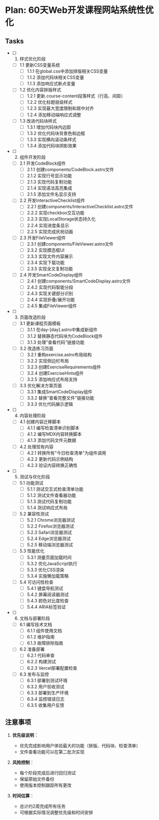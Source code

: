 # Plan: 60天Web开发课程网站系统性优化

## Tasks

- [ ] 1. 样式优化阶段
  - [ ] 1.1 更新CSS变量系统
    - [ ] 1.1.1 在global.css中添加排版相关CSS变量
    - [ ] 1.1.2 添加代码块相关CSS变量
    - [ ] 1.1.3 添加响应式断点变量
  - [ ] 1.2 优化内容排版样式
    - [ ] 1.2.1 更新.course-content段落样式（行高、间距）
    - [ ] 1.2.2 优化标题层级样式
    - [ ] 1.2.3 实现最大宽度限制和居中对齐
    - [ ] 1.2.4 添加移动端响应式调整
  - [ ] 1.3 改进代码块样式
    - [ ] 1.3.1 增加代码块内边距
    - [ ] 1.3.2 优化代码块背景色和边框
    - [ ] 1.3.3 实现横向滚动条样式
    - [ ] 1.3.4 添加代码块阴影效果

- [ ] 2. 组件开发阶段
  - [ ] 2.1 开发CodeBlock组件
    - [ ] 2.1.1 创建components/CodeBlock.astro文件
    - [ ] 2.1.2 实现行号显示功能
    - [ ] 2.1.3 实现代码复制功能
    - [ ] 2.1.4 实现语法高亮集成
    - [ ] 2.1.5 添加文件名显示支持
  - [ ] 2.2 开发InteractiveChecklist组件
    - [ ] 2.2.1 创建components/InteractiveChecklist.astro文件
    - [ ] 2.2.2 实现checkbox交互功能
    - [ ] 2.2.3 实现LocalStorage状态持久化
    - [ ] 2.2.4 实现进度条显示
    - [ ] 2.2.5 实现完成庆祝动画
  - [ ] 2.3 开发FileViewer组件
    - [ ] 2.3.1 创建components/FileViewer.astro文件
    - [ ] 2.3.2 实现模态框UI
    - [ ] 2.3.3 实现文件内容展示
    - [ ] 2.3.4 实现下载功能
    - [ ] 2.3.5 实现全文复制功能
  - [ ] 2.4 开发SmartCodeDisplay组件
    - [ ] 2.4.1 创建components/SmartCodeDisplay.astro文件
    - [ ] 2.4.2 实现代码智能分段
    - [ ] 2.4.3 实现关键部分识别
    - [ ] 2.4.4 实现折叠/展开功能
    - [ ] 2.4.5 集成FileViewer组件

- [ ] 3. 页面改造阶段
  - [ ] 3.1 更新课程页面模板
    - [ ] 3.1.1 在day-[day].astro中集成新组件
    - [ ] 3.1.2 替换静态代码块为CodeBlock组件
    - [ ] 3.1.3 处理"查看代码"链接功能
  - [ ] 3.2 改造练习页面
    - [ ] 3.2.1 重构exercise.astro布局结构
    - [ ] 3.2.2 实现侧边栏布局
    - [ ] 3.2.3 创建ExerciseRequirements组件
    - [ ] 3.2.4 创建ExerciseHints组件
    - [ ] 3.2.5 添加响应式布局支持
  - [ ] 3.3 优化解决方案页面
    - [ ] 3.3.1 集成SmartCodeDisplay组件
    - [ ] 3.3.2 替换"查看完整文件"链接功能
    - [ ] 3.3.3 优化代码展示逻辑

- [ ] 4. 内容处理阶段
  - [ ] 4.1 创建内容迁移脚本
    - [ ] 4.1.1 编写检查清单识别脚本
    - [ ] 4.1.2 编写MDX内容转换脚本
    - [ ] 4.1.3 添加代码文件元数据
  - [ ] 4.2 处理现有内容
    - [ ] 4.2.1 转换所有"今日检查清单"为组件调用
    - [ ] 4.2.2 更新代码示例结构
    - [ ] 4.2.3 验证内容转换正确性

- [ ] 5. 测试与优化阶段
  - [ ] 5.1 功能测试
    - [ ] 5.1.1 测试交互式检查清单功能
    - [ ] 5.1.2 测试文件查看器功能
    - [ ] 5.1.3 测试代码复制功能
    - [ ] 5.1.4 测试响应式布局
  - [ ] 5.2 兼容性测试
    - [ ] 5.2.1 Chrome浏览器测试
    - [ ] 5.2.2 Firefox浏览器测试
    - [ ] 5.2.3 Safari浏览器测试
    - [ ] 5.2.4 Edge浏览器测试
    - [ ] 5.2.5 移动端浏览器测试
  - [ ] 5.3 性能优化
    - [ ] 5.3.1 测量页面加载时间
    - [ ] 5.3.2 优化JavaScript执行
    - [ ] 5.3.3 优化CSS渲染
    - [ ] 5.3.4 实施懒加载策略
  - [ ] 5.4 可访问性检查
    - [ ] 5.4.1 键盘导航测试
    - [ ] 5.4.2 屏幕阅读器测试
    - [ ] 5.4.3 颜色对比度检查
    - [ ] 5.4.4 ARIA标签验证

- [ ] 6. 文档与部署阶段
  - [ ] 6.1 编写技术文档
    - [ ] 6.1.1 组件使用文档
    - [ ] 6.1.2 维护指南
    - [ ] 6.1.3 故障排除指南
  - [ ] 6.2 准备部署
    - [ ] 6.2.1 代码审查
    - [ ] 6.2.2 构建测试
    - [ ] 6.2.3 Vercel部署配置检查
  - [ ] 6.3 发布与监控
    - [ ] 6.3.1 部署到测试环境
    - [ ] 6.3.2 用户验收测试
    - [ ] 6.3.3 部署到生产环境
    - [ ] 6.3.4 监控错误日志
    - [ ] 6.3.5 收集用户反馈

## 注意事项

1. **优先级说明**：
   - 优先完成影响用户体验最大的功能（排版、代码块、检查清单）
   - 文件查看功能可以在第二批次实现

2. **风险控制**：
   - 每个阶段完成后进行回归测试
   - 保留原始文件备份
   - 使用版本控制跟踪所有更改

3. **时间估算**：
   - 总计约2周完成所有任务
   - 可根据实际情况调整优先级和时间安排